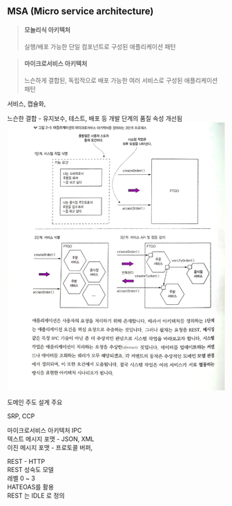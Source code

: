 MSA (Micro service architecture)
----------------------

 > #### 모놀리식 아키텍처  
 > 실행/배포 가능한 단일 컴포넌트로 구성된 애플리케이션 패턴

 > #### 마이크로서비스 아키텍처  
 >느슨하게 결합된, 독립적으로 배포 가능한 여러 서비스로 구성된 애플리케이션 패턴


서비스, 캡슐화, 

느슨한 결합 - 유지보수, 테스트, 배포 등 개발 단계의 품질 속성 개선됨
![img.png](images/img.png)

도메인 주도 설계 주요  
  
SRP, CCP  
  
마이크로서비스 아키텍처 IPC  
 텍스트 메시지 포맷 - JSON, XML  
 이진 메시지 포맷 - 프로토콜 버퍼,  
  
 REST - HTTP  
 REST 성숙도 모델  
  레벨 0 ~ 3  
  HATEOAS를 활용  
 REST 는 IDLE 로 정의  
 